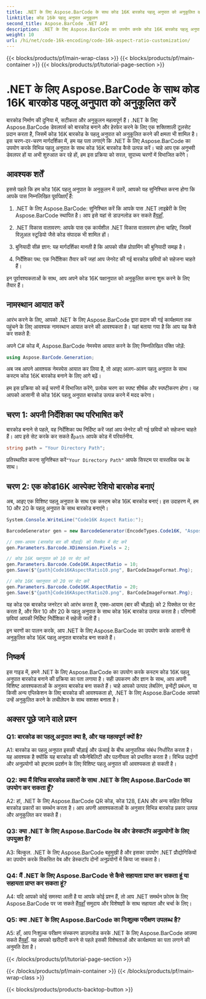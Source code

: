 ```yaml
---
title: .NET के लिए Aspose.BarCode के साथ कोड 16K बारकोड पहलू अनुपात को अनुकूलित करें
linktitle: कोड 16के पहलू अनुपात अनुकूलन
second_title: Aspose.BarCode .NET API
description: .NET के लिए Aspose.BarCode का उपयोग करके कोड 16K बारकोड पहलू अनुपात को अनुकूलित करना सीखें। अपने एप्लिकेशन के लिए सटीक बारकोड बनाएं।
weight: 10
url: /hi/net/code-16k-encoding/code-16k-aspect-ratio-customization/
---
```


{{< blocks/products/pf/main-wrap-class >}}
{{< blocks/products/pf/main-container >}}
{{< blocks/products/pf/tutorial-page-section >}}

# .NET के लिए Aspose.BarCode के साथ कोड 16K बारकोड पहलू अनुपात को अनुकूलित करें

बारकोड निर्माण की दुनिया में, सटीकता और अनुकूलन महत्वपूर्ण हैं। .NET के लिए Aspose.BarCode डेवलपर्स को बारकोड बनाने और हेरफेर करने के लिए एक शक्तिशाली टूलसेट प्रदान करता है, जिसमें कोड 16K बारकोड के पहलू अनुपात को अनुकूलित करने की क्षमता भी शामिल है। इस चरण-दर-चरण मार्गदर्शिका में, हम यह पता लगाएंगे कि .NET के लिए Aspose.BarCode का उपयोग करके विभिन्न पहलू अनुपात के साथ कोड 16K बारकोड कैसे उत्पन्न करें। चाहे आप एक अनुभवी डेवलपर हों या अभी शुरुआत कर रहे हों, हम इस प्रक्रिया को सरल, सुपाच्य चरणों में विभाजित करेंगे।

## आवश्यक शर्तें

इससे पहले कि हम कोड 16K पहलू अनुपात के अनुकूलन में उतरें, आपको यह सुनिश्चित करना होगा कि आपके पास निम्नलिखित पूर्वापेक्षाएँ हैं:

1.  .NET के लिए Aspose.BarCode: सुनिश्चित करें कि आपके पास .NET लाइब्रेरी के लिए Aspose.BarCode स्थापित है। आप इसे यहां से डाउनलोड कर सकते हैं[यहाँ](https://releases.aspose.com/barcode/net/).

2. .NET विकास वातावरण: आपके पास एक कार्यशील .NET विकास वातावरण होना चाहिए, जिसमें विज़ुअल स्टूडियो जैसे कोड संपादक भी शामिल हों।

3. बुनियादी सी# ज्ञान: यह मार्गदर्शिका मानती है कि आपको सी# प्रोग्रामिंग की बुनियादी समझ है।

4. निर्देशिका पथ: एक निर्देशिका तैयार करें जहां आप जेनरेट की गई बारकोड छवियों को सहेजना चाहते हैं।

इन पूर्वावश्यकताओं के साथ, आप अपने कोड 16K पक्षानुपात को अनुकूलित करना शुरू करने के लिए तैयार हैं।

## नामस्थान आयात करें

आरंभ करने के लिए, आपको .NET के लिए Aspose.BarCode द्वारा प्रदान की गई कार्यक्षमता तक पहुंचने के लिए आवश्यक नामस्थान आयात करने की आवश्यकता है। यहां बताया गया है कि आप यह कैसे कर सकते हैं:

अपने C# कोड में, Aspose.BarCode नेमस्पेस आयात करने के लिए निम्नलिखित पंक्ति जोड़ें:

```csharp
using Aspose.BarCode.Generation;
```

अब जब आपने आवश्यक नेमस्पेस आयात कर लिया है, तो आइए अलग-अलग पहलू अनुपात के साथ कस्टम कोड 16K बारकोड बनाने के लिए आगे बढ़ें।

हम इस प्रक्रिया को कई चरणों में विभाजित करेंगे, प्रत्येक चरण का स्पष्ट शीर्षक और स्पष्टीकरण होगा। यह आपको आसानी से कोड 16K पहलू अनुपात बारकोड उत्पन्न करने में मदद करेगा।

## चरण 1: अपनी निर्देशिका पथ परिभाषित करें

 बारकोड बनाने से पहले, वह निर्देशिका पथ निर्दिष्ट करें जहां आप जेनरेट की गई छवियों को सहेजना चाहते हैं। आप इसे सेट करके कर सकते हैं`path` आपके कोड में परिवर्तनीय.

```csharp
string path = "Your Directory Path";
```

 प्रतिस्थापित करना सुनिश्चित करें`"Your Directory Path"` आपके सिस्टम पर वास्तविक पथ के साथ।

## चरण 2: एक कोड16K आस्पेक्ट रेशियो बारकोड बनाएं

अब, आइए एक विशिष्ट पहलू अनुपात के साथ एक कस्टम कोड 16K बारकोड बनाएं। इस उदाहरण में, हम 10 और 20 के पहलू अनुपात के साथ बारकोड बनाएंगे।

```csharp
System.Console.WriteLine("Code16K Aspect Ratio:");

BarcodeGenerator gen = new BarcodeGenerator(EncodeTypes.Code16K, "Aspose.BarCode");

// एक्स-आयाम (बारकोड बार की चौड़ाई) को पिक्सेल में सेट करें
gen.Parameters.Barcode.XDimension.Pixels = 2;

// कोड 16K पक्षानुपात को 10 पर सेट करें
gen.Parameters.Barcode.Code16K.AspectRatio = 10;
gen.Save($"{path}Code16KAspectRatio10.png", BarCodeImageFormat.Png);

// कोड 16K पक्षानुपात को 20 पर सेट करें
gen.Parameters.Barcode.Code16K.AspectRatio = 20;
gen.Save($"{path}Code16KAspectRatio20.png", BarCodeImageFormat.Png);
```

यह कोड एक बारकोड जनरेटर को आरंभ करता है, एक्स-आयाम (बार की चौड़ाई) को 2 पिक्सेल पर सेट करता है, और फिर 10 और 20 के पहलू अनुपात के साथ कोड 16K बारकोड उत्पन्न करता है। परिणामी छवियां आपकी निर्दिष्ट निर्देशिका में सहेजी जाती हैं।

इन चरणों का पालन करके, आप .NET के लिए Aspose.BarCode का उपयोग करके आसानी से अनुकूलित कोड 16K पहलू अनुपात बारकोड बना सकते हैं।

## निष्कर्ष

इस गाइड में, हमने .NET के लिए Aspose.BarCode का उपयोग करके कस्टम कोड 16K पहलू अनुपात बारकोड बनाने की प्रक्रिया का पता लगाया है। सही उपकरण और ज्ञान के साथ, आप अपनी विशिष्ट आवश्यकताओं के अनुरूप बारकोड बना सकते हैं। चाहे आपको उत्पाद लेबलिंग, इन्वेंट्री प्रबंधन, या किसी अन्य एप्लिकेशन के लिए बारकोड की आवश्यकता हो, .NET के लिए Aspose.BarCode आपको उन्हें अनुकूलित करने के लचीलेपन के साथ सशक्त बनाता है।

## अक्सर पूछे जाने वाले प्रश्न

### Q1: बारकोड का पहलू अनुपात क्या है, और यह महत्वपूर्ण क्यों है?

A1: बारकोड का पहलू अनुपात इसकी चौड़ाई और ऊंचाई के बीच आनुपातिक संबंध निर्धारित करता है। यह आवश्यक है क्योंकि यह बारकोड की स्कैनेबिलिटी और पठनीयता को प्रभावित करता है। विभिन्न उद्योगों और अनुप्रयोगों को इष्टतम प्रदर्शन के लिए विशिष्ट पहलू अनुपात की आवश्यकता हो सकती है।

### Q2: क्या मैं विभिन्न बारकोड प्रकारों के साथ .NET के लिए Aspose.BarCode का उपयोग कर सकता हूँ?

A2: हां, .NET के लिए Aspose.BarCode QR कोड, कोड 128, EAN और अन्य सहित विभिन्न बारकोड प्रकारों का समर्थन करता है। आप अपनी आवश्यकताओं के अनुसार विभिन्न बारकोड प्रकार उत्पन्न और अनुकूलित कर सकते हैं।

### Q3: क्या .NET के लिए Aspose.BarCode वेब और डेस्कटॉप अनुप्रयोगों के लिए उपयुक्त है?

A3: बिल्कुल. .NET के लिए Aspose.BarCode बहुमुखी है और इसका उपयोग .NET प्रौद्योगिकियों का उपयोग करके विकसित वेब और डेस्कटॉप दोनों अनुप्रयोगों में किया जा सकता है।

### Q4: मैं .NET के लिए Aspose.BarCode से कैसे सहायता प्राप्त कर सकता हूं या सहायता प्राप्त कर सकता हूं?

 A4: यदि आपको कोई समस्या आती है या आपके कोई प्रश्न हैं, तो आप .NET समर्थन फ़ोरम के लिए Aspose.BarCode पर जा सकते हैं[यहाँ](https://forum.aspose.com/c/barcode/13) समुदाय और विशेषज्ञों के साथ सहायता और चर्चा के लिए।

### Q5: क्या .NET के लिए Aspose.BarCode का निःशुल्क परीक्षण उपलब्ध है?

 A5: हाँ, आप निःशुल्क परीक्षण संस्करण डाउनलोड करके .NET के लिए Aspose.BarCode आज़मा सकते हैं[यहाँ](https://releases.aspose.com/). यह आपको खरीदारी करने से पहले इसकी विशेषताओं और कार्यक्षमता का पता लगाने की अनुमति देता है।

{{< /blocks/products/pf/tutorial-page-section >}}

{{< /blocks/products/pf/main-container >}}
{{< /blocks/products/pf/main-wrap-class >}}

{{< blocks/products/products-backtop-button >}}
